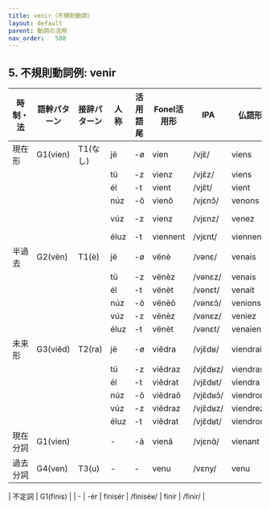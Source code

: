 ```yaml
---
title: venir（不規則動詞）
layout: default
parent: 動詞の活用
nav_order:   500
---
```


## 5. 不規則動詞例: venir

| 時制・法       | 語幹パターン | 接辞パターン   | 人称   | 活用語尾   | Fonel活用形    | IPA         | 仏語形       | IPA（仏語・最長発音）|
|----------------|--------------|----------------|--------|------------|----------------|-------------|--------------|----------------------|
| 現在形         | G1(vien)     | T1(なし)       | jë     | -ø         | vien           | /vjɛ̃/      | viens        | /vjɛ̃/               |
|                |              |                | tü     | -z         | vienz          | /vjɛ̃z/     | viens        | /vjɛ̃‿z/             |
|                |              |                | él     | -t         | vient          | /vjɛ̃t/     | vient        | /vjɛ̃‿t/             |
|                |              |                | núz    | -õ         | vienõ          | /vjɛnɔ̃/    | venons       | /vənɔ̃/              |
|                |              |                | vúz    | -z         | vienz          | /vjɛnz/     | venez        | /vəne/ → /vən‿z/    |
|                |              |                | éluz   | -t         | viennent       | /vjɛnt/     | viennent     | /vjɛn‿t/             |
| 半過去         | G2(vën)      | T1(è)          | jë     | -ø         | vënè           | /vənɛ/      | venais       | /vənɛ/               |
|                |              |                | tü     | -z         | vënèz          | /vənɛz/     | venais       | /vənɛ‿z/             |
|                |              |                | él     | -t         | vënèt          | /vənɛt/     | venait       | /vənɛ‿t/             |
|                |              |                | núz    | -õ         | vënèõ          | /vənɛɔ̃/    | venions      | /vənjɔ̃/             |
|                |              |                | vúz    | -z         | vënèz          | /vənɛz/     | veniez       | /vənje/              |
|                |              |                | éluz   | -t         | vënèt          | /vənɛt/     | venaient     | /vənɛ‿t/             |
| 未来形         | G3(viẽd)     | T2(ra)         | jë     | -ø         | viẽdra         | /vjɛ̃dʁ/    | viendrai     | /vjɛ̃dʁɛ/            |
|                |              |                | tü     | -z         | viẽdraz        | /vjɛ̃dʁz/   | viendras     | /vjɛ̃dʁa‿z/          |
|                |              |                | él     | -t         | viẽdrat        | /vjɛ̃dʁt/   | viendra      | /vjɛ̃dʁa‿t/          |
|                |              |                | núz    | -õ         | viẽdraõ        | /vjɛ̃dʁɔ̃/  | viendrons    | /vjɛ̃dʁɔ̃/           |
|                |              |                | vúz    | -z         | viẽdraz        | /vjɛ̃dʁz/   | viendrez     | /vjɛ̃dʁe‿z/          |
|                |              |                | éluz   | -t         | viẽdrat        | /vjɛ̃dʁt/   | viendront    | /vjɛ̃dʁɔ̃‿t/         |
| 現在分詞       | G1(vien)     |                | -      | -ã         | vienã          | /vjɛnɑ̃/    | vienant      | /vjɛ̃ɑ̃/             |
| 過去分詞       | G4(ven)      | T3(u)          | -      | -          | venu           | /vɛny/      | venu         | /v(ə)ny/             |


| 不定詞         | G1(finis)    |                | -      | -ér        | finisér        | /finiséʁ/   | finir        | /finir/                       |


